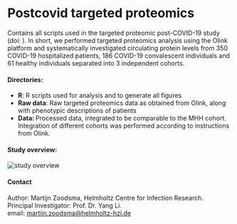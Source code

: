 # Postcovid targeted proteomics
Contains all scripts used in the targeted proteomic post-COVID-19 study (doi: ). In short, we performed targeted proteomics analysis using the Olink platform and systematically investigated circulating protein levels from 350 COVID-19 hospitalized patients, 186 COVID-19 convalescent individuals and 61 healthy individuals separated into 3 independent cohorts.


#### Directories:
<ul>
<li><strong>R</strong>: R scripts used for analysis and to generate all figures</li>
<li><strong>Raw data</strong>: Raw targeted proteomics data as obtained from Olink, along with phenotypic descriptions of patients</li>
<li><strong>Data: </strong>Processed data, integrated to be comparable to the MHH cohort. Integration of different cohorts was performed according to instructions from Olink.</li>
</ul>


#### Study overview:
![study overview](https://github.com/MZoodsma/Postcovid-targeted-proteomics/blob/143801247d0f5bc96ed162a31be1e239dd39c702/inst/images/study%20overview.png)

#### Contact
Author: Martijn Zoodsma, Helmholtz Centre for Infection Research.  
Principal Investigator: Prof. Dr. Yang Li.  
email: martijn.zoodsma@helmholtz-hzi.de


